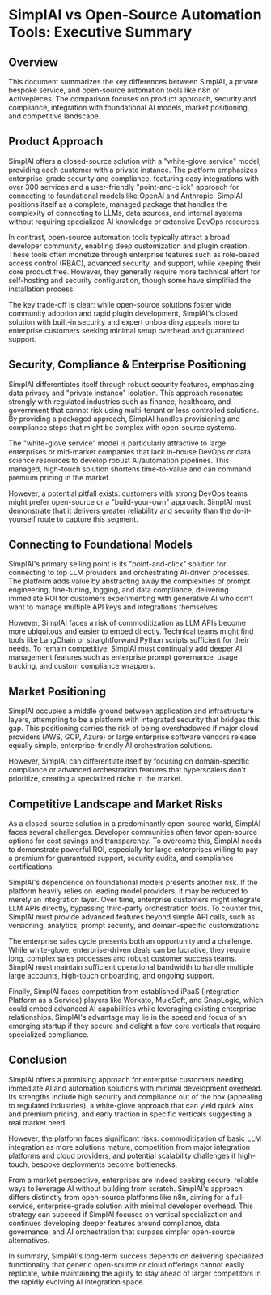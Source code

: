 # SimplAI vs Open-Source Automation Tools: Executive Summary

## Overview

This document summarizes the key differences between SimplAI, a private bespoke service, and open-source automation tools like n8n or Activepieces. The comparison focuses on product approach, security and compliance, integration with foundational AI models, market positioning, and competitive landscape.

## Product Approach

SimplAI offers a closed-source solution with a "white-glove service" model, providing each customer with a private instance. The platform emphasizes enterprise-grade security and compliance, featuring easy integrations with over 300 services and a user-friendly "point-and-click" approach for connecting to foundational models like OpenAI and Anthropic. SimplAI positions itself as a complete, managed package that handles the complexity of connecting to LLMs, data sources, and internal systems without requiring specialized AI knowledge or extensive DevOps resources.

In contrast, open-source automation tools typically attract a broad developer community, enabling deep customization and plugin creation. These tools often monetize through enterprise features such as role-based access control (RBAC), advanced security, and support, while keeping their core product free. However, they generally require more technical effort for self-hosting and security configuration, though some have simplified the installation process.

The key trade-off is clear: while open-source solutions foster wide community adoption and rapid plugin development, SimplAI's closed solution with built-in security and expert onboarding appeals more to enterprise customers seeking minimal setup overhead and guaranteed support.

## Security, Compliance & Enterprise Positioning

SimplAI differentiates itself through robust security features, emphasizing data privacy and "private instance" isolation. This approach resonates strongly with regulated industries such as finance, healthcare, and government that cannot risk using multi-tenant or less controlled solutions. By providing a packaged approach, SimplAI handles provisioning and compliance steps that might be complex with open-source systems.

The "white-glove service" model is particularly attractive to large enterprises or mid-market companies that lack in-house DevOps or data science resources to develop robust AI/automation pipelines. This managed, high-touch solution shortens time-to-value and can command premium pricing in the market.

However, a potential pitfall exists: customers with strong DevOps teams might prefer open-source or a "build-your-own" approach. SimplAI must demonstrate that it delivers greater reliability and security than the do-it-yourself route to capture this segment.

## Connecting to Foundational Models

SimplAI's primary selling point is its "point-and-click" solution for connecting to top LLM providers and orchestrating AI-driven processes. The platform adds value by abstracting away the complexities of prompt engineering, fine-tuning, logging, and data compliance, delivering immediate ROI for customers experimenting with generative AI who don't want to manage multiple API keys and integrations themselves.

However, SimplAI faces a risk of commoditization as LLM APIs become more ubiquitous and easier to embed directly. Technical teams might find tools like LangChain or straightforward Python scripts sufficient for their needs. To remain competitive, SimplAI must continually add deeper AI management features such as enterprise prompt governance, usage tracking, and custom compliance wrappers.

## Market Positioning

SimplAI occupies a middle ground between application and infrastructure layers, attempting to be a platform with integrated security that bridges this gap. This positioning carries the risk of being overshadowed if major cloud providers (AWS, GCP, Azure) or large enterprise software vendors release equally simple, enterprise-friendly AI orchestration solutions.

However, SimplAI can differentiate itself by focusing on domain-specific compliance or advanced orchestration features that hyperscalers don't prioritize, creating a specialized niche in the market.

## Competitive Landscape and Market Risks

As a closed-source solution in a predominantly open-source world, SimplAI faces several challenges. Developer communities often favor open-source options for cost savings and transparency. To overcome this, SimplAI needs to demonstrate powerful ROI, especially for large enterprises willing to pay a premium for guaranteed support, security audits, and compliance certifications.

SimplAI's dependence on foundational models presents another risk. If the platform heavily relies on leading model providers, it may be reduced to merely an integration layer. Over time, enterprise customers might integrate LLM APIs directly, bypassing third-party orchestration tools. To counter this, SimplAI must provide advanced features beyond simple API calls, such as versioning, analytics, prompt security, and domain-specific customizations.

The enterprise sales cycle presents both an opportunity and a challenge. While white-glove, enterprise-driven deals can be lucrative, they require long, complex sales processes and robust customer success teams. SimplAI must maintain sufficient operational bandwidth to handle multiple large accounts, high-touch onboarding, and ongoing support.

Finally, SimplAI faces competition from established iPaaS (Integration Platform as a Service) players like Workato, MuleSoft, and SnapLogic, which could embed advanced AI capabilities while leveraging existing enterprise relationships. SimplAI's advantage may lie in the speed and focus of an emerging startup if they secure and delight a few core verticals that require specialized compliance.

## Conclusion

SimplAI offers a promising approach for enterprise customers needing immediate AI and automation solutions with minimal development overhead. Its strengths include high security and compliance out of the box (appealing to regulated industries), a white-glove approach that can yield quick wins and premium pricing, and early traction in specific verticals suggesting a real market need.

However, the platform faces significant risks: commoditization of basic LLM integration as more solutions mature, competition from major integration platforms and cloud providers, and potential scalability challenges if high-touch, bespoke deployments become bottlenecks.

From a market perspective, enterprises are indeed seeking secure, reliable ways to leverage AI without building from scratch. SimplAI's approach differs distinctly from open-source platforms like n8n, aiming for a full-service, enterprise-grade solution with minimal developer overhead. This strategy can succeed if SimplAI focuses on vertical specialization and continues developing deeper features around compliance, data governance, and AI orchestration that surpass simpler open-source alternatives.

In summary, SimplAI's long-term success depends on delivering specialized functionality that generic open-source or cloud offerings cannot easily replicate, while maintaining the agility to stay ahead of larger competitors in the rapidly evolving AI integration space.
